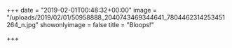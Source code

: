 +++
date = "2019-02-01T00:48:32+00:00"
image = "/uploads/2019/02/01/50958888_2040743469344641_7804462314253451264_n.jpg"
showonlyimage = false
title = "Bloops!"

+++
